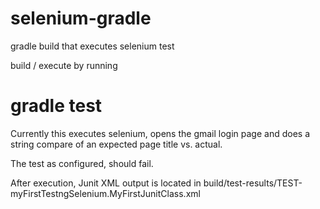 # selenium-gradle
gradle build that executes selenium test

build / execute by running 
# gradle test

Currently this executes selenium, opens the gmail login page and does a string compare of an expected page title vs. actual.

The test as configured, should fail.

After execution, Junit XML output is located in build/test-results/TEST-myFirstTestngSelenium.MyFirstJunitClass.xml
